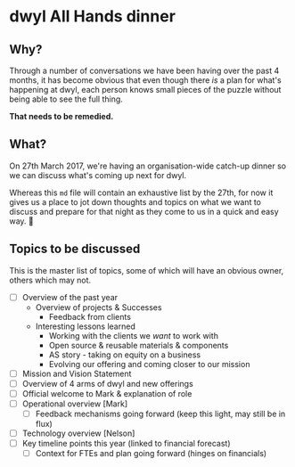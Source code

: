 # dwyl All Hands dinner

## Why?
Through a number of conversations we have been having over the past 4 months, it
has become obvious that even though there *is* a plan for what's happening at dwyl,
each person knows small pieces of the puzzle without being able to see the full thing.

**That needs to be remedied.**

## What?
On 27th March 2017, we're having an organisation-wide catch-up dinner so we can
discuss what's coming up next for dwyl.

Whereas this `md` file will contain an exhaustive list by the 27th, for now it
gives us a place to jot down thoughts and topics on what we want to discuss
and prepare for that night as they come to us in a quick and easy way. :tada:

## Topics to be discussed
This is the master list of topics, some of which will have an obvious owner, others
which may not.

+ [ ] Overview of the past year
  + Overview of projects & Successes
    + Feedback from clients
  + Interesting lessons learned
    + Working with the clients we *want* to work with
    + Open source & reusable materials & components
    + AS story - taking on equity on a business
    + Evolving our offering and coming closer to our mission
+ [ ] Mission and Vision Statement
+ [ ] Overview of 4 arms of dwyl and new offerings
+ [ ] Official welcome to Mark & explanation of role
+ [ ] Operational overview [Mark]
  + [ ] Feedback mechanisms going forward (keep this light, may still be in flux)
+ [ ] Technology overview [Nelson]
+ [ ] Key timeline points this year (linked to financial forecast)
  + [ ] Context for FTEs and plan going forward (hinges on financials)

